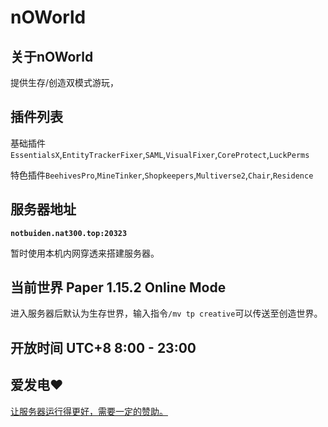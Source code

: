 # nOWorld

## 关于nOWorld
提供生存/创造双模式游玩，

## 插件列表
基础插件`EssentialsX`,`EntityTrackerFixer`,`SAML`,`VisualFixer`,`CoreProtect`,`LuckPerms`

特色插件`BeehivesPro`,`MineTinker`,`Shopkeepers`,`Multiverse2`,`Chair`,`Residence`

## 服务器地址

**`notbuiden.nat300.top:20323`**

暂时使用本机内网穿透来搭建服务器。

## 当前世界 Paper 1.15.2 Online Mode
进入服务器后默认为生存世界，输入指令`/mv tp creative`可以传送至创造世界。

## 开放时间 UTC+8 8:00 - 23:00

## 爱发电❤
[让服务器运行得更好，需要一定的赞助。](https://afdian.net/@nOWorld)

